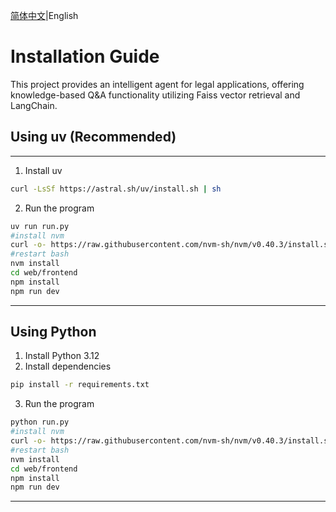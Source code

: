 [简体中文](./README_zh.md)|English
# Installation Guide
This project provides an intelligent agent for legal applications, offering knowledge-based Q&A functionality utilizing Faiss vector retrieval and LangChain.

## Using uv (Recommended)
---
1. Install uv  
```bash
curl -LsSf https://astral.sh/uv/install.sh | sh
```

2. Run the program  
```bash
uv run run.py
#install nvm
curl -o- https://raw.githubusercontent.com/nvm-sh/nvm/v0.40.3/install.sh | bash
#restart bash
nvm install
cd web/frontend
npm install
npm run dev
```
---
## Using Python

1. Install Python 3.12  
2. Install dependencies  
```bash
pip install -r requirements.txt
```
3. Run the program
```bash
python run.py
#install nvm
curl -o- https://raw.githubusercontent.com/nvm-sh/nvm/v0.40.3/install.sh | bash
#restart bash
nvm install
cd web/frontend
npm install
npm run dev
```
---

